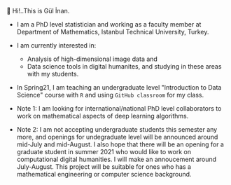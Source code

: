  

🌿   Hi!..This is Gül İnan.   
- I am a PhD level statistician and working as a faculty member 
at Department of Mathematics, Istanbul Technical University, Turkey. 
- I am currently interested in:
   - Analysis of high-dimensional image data and 
   - Data science tools in digital humanites, and studying in these areas with my students.
- In Spring21, I am teaching an undergraduate level "Introduction to Data Science" course with `R` and using `GitHub classroom` for my class.

- Note 1: I am looking for international/national PhD level collaborators to work on mathematical aspects of deep learning algorithms.
- Note 2: I am not accepting undergraduate students this semester any more, and openings for undegraduate level will be announced around mid-July and mid-August. I also hope that there will be an opening for a graduate student in summer 2021 who would like to work on computational digital humanities. I will make an annoucement around July-August. This project will be suitable for ones who has a mathematical engineering or computer science background.

